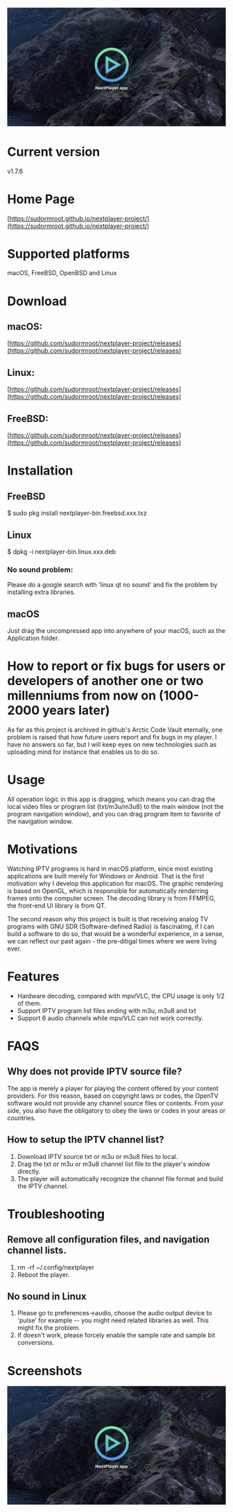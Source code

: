 ![Image text](screenshots/screenshot1.jpg)


# Current version
v1.7.6


# Home Page
[https://sudormroot.github.io/nextplayer-project/](https://sudormroot.github.io/nextplayer-project/)


# Supported platforms

macOS, FreeBSD, OpenBSD and Linux

# Download
## macOS:
[https://github.com/sudormroot/nextplayer-project/releases](https://github.com/sudormroot/nextplayer-project/releases)

## Linux:
[https://github.com/sudormroot/nextplayer-project/releases](https://github.com/sudormroot/nextplayer-project/releases)

## FreeBSD:
[https://github.com/sudormroot/nextplayer-project/releases](https://github.com/sudormroot/nextplayer-project/releases)

# Installation
## FreeBSD
$ sudo pkg install nextplayer-bin.freebsd.xxx.txz

## Linux 
$ dpkg -i nextplayer-bin.linux.xxx.deb



### No sound problem:
Please do a google search with 'linux qt no sound' and fix the problem by installing extra libraries.

## macOS
Just drag the uncompressed app into anywhere of your macOS, such as the Application folder.


# How to report or fix bugs for users or developers of another one or two millenniums from now on (1000-2000 years later)
As far as this project is archived in github's Arctic Code Vault eternally, one problem is raised that how future users report and fix bugs in my player. I have no answers so far, but I will keep eyes on new technologies such as uploading mind for instance that enables us to do so.


# Usage
All operation logic in this app is dragging, which means you can drag the local video files or program list (txt/m3u/m3u8) to the main window (not the program navigation window), and you can drag program item to favorite of the navigation window.

# Motivations

Watching IPTV programs is hard in macOS platform, since most existing applications are built merely for Windows or Android. That is the first motivation why I develop this application for macOS. The graphic rendering is based on OpenGL, which is responsible for automatically renderring frames onto the computer screen. The decoding library is from FFMPEG, the front-end UI library is from QT.

The second reason why this project is built is that receiving analog TV programs with GNU SDR (Software-defined Radio) is fascinating, if I can build a software to do so, that would be a wonderful experience, in a sense, we can reflect our past again - the pre-ditigal times where we were living ever.

# Features
* Hardware decoding, compared with mpv/VLC, the CPU usage is only 1/2 of them.
* Support IPTV program list files ending with m3u, m3u8 and txt
* Support 6 audio channels while mpv/VLC can not work correctly.

# FAQS
## Why does not provide IPTV source file?
The app is merely a player for playing the content offered by your content providers. For this reason, based on copyright laws or codes, the OpenTV software would not provide any channel source files or contents. From your side, you also have the obligatory to obey the laws or codes in your areas or countries.


## How to setup the IPTV channel list?
1. Download IPTV source txt or m3u or m3u8 files to local.
2. Drag the txt or m3u or m3u8 channel list file to the player's window directly.
3. The player will automatically recognize the channel file format and build the IPTV channel.


# Troubleshooting

## Remove all configuration files, and navigation channel lists.
1. rm -rf ~/.config/nextplayer
3. Reboot the player.

## No sound in Linux
1. Please go to preferences->audio, choose the audio output device to 'pulse' for example -- you might need related libraries as well. This might fix the problem.
2. If doesn't work, please forcely enable the sample rate and sample bit conversions.


# Screenshots

![screenshot1](screenshots/screenshot1.jpg)

